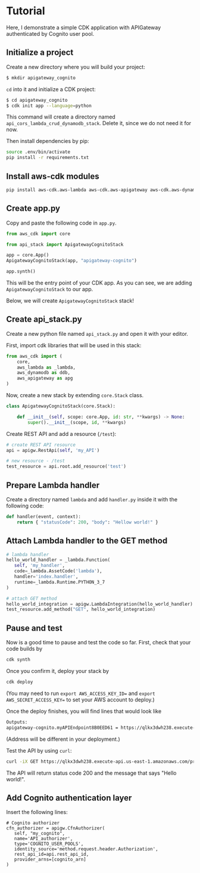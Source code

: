# Tutorial

Here, I demonstrate a simple CDK application with APIGateway authenticated by Cognito user pool.

## Initialize a project
Create a new directory where you will build your project:
```bash
$ mkdir apigateway_cognito
```

`cd` into it and initialize a CDK project:
```bash
$ cd apigateway_cognito
$ cdk init app --language=python
```
This command will create a directory named `api_cors_lambda_crud_dynamodb_stack`. Delete it, since we do not need it for now.

Then install dependencies by pip:
```bash
source .env/bin/activate
pip install -r requirements.txt
```

## Install aws-cdk modules
```bash
pip install aws-cdk.aws-lambda aws-cdk.aws-apigateway aws-cdk.aws-dynamodb aws_cognito
```

## Create app.py

Copy and paste the following code in `app.py`.

```python
from aws_cdk import core

from api_stack import ApigatewayCognitoStack

app = core.App()
ApigatewayCognitoStack(app, "apigateway-cognito")

app.synth()
```

This will be the entry point of your CDK app. As you can see, we are adding `ApigatewayCognitoStack` to our app.

Below, we will create `ApigatewayCognitoStack` stack!

## Create api_stack.py

Create a new python file named `api_stack.py` and open it with your editor.

First, import cdk libraries that will be used in this stack:

```python
from aws_cdk import (
    core,
    aws_lambda as _lambda,
    aws_dynamodb as ddb,
    aws_apigateway as apg
)
```

Now, create a new stack by extending `core.Stack` class.

```python
class ApigatewayCognitoStack(core.Stack):

    def __init__(self, scope: core.App, id: str, **kwargs) -> None:
        super().__init__(scope, id, **kwargs)
```

Create REST API and add a resource (`/test`):

```python
# create REST API resource
api = apigw.RestApi(self, 'my_API')

# new resource - /test
test_resource = api.root.add_resource('test')
```

## Prepare Lambda handler

Create a directory named `lambda` and add `handler.py` inside it with the following code:

```python
def handler(event, context):
    return { "statusCode": 200, "body": "Hellow world!" }
```

## Attach Lambda handler to the GET method

```python
# lambda handler
hello_world_handler = _lambda.Function(
   self, 'my_handler',
   code=_lambda.AssetCode('lambda'),
   handler='index.handler',
   runtime=_lambda.Runtime.PYTHON_3_7
)

# attach GET method
hello_world_integration = apigw.LambdaIntegration(hello_world_handler)
test_resource.add_method("GET", hello_world_integration)
```

## Pause and test

Now is a good time to pause and test the code so far. First, check that your code builds by

```bash
cdk synth
```

Once you confirm it, deploy your stack by

```bash
cdk deploy
```

(You may need to run `export AWS_ACCESS_KEY_ID=` and `export AWS_SECRET_ACCESS_KEY=` to set your AWS account to deploy.)

Once the deploy finishes, you will find lines that would look like

```bash
Outputs:
apigateway-cognito.myAPIEndpoint8B0EED61 = https://qlkx3dwh238.execute-api.us-east-1.amazonaws.com/prod/
```

(Address will be different in your deployment.)

Test the API by using `curl`:

```bash
curl -iX GET https://qlkx3dwh238.execute-api.us-east-1.amazonaws.com/prod/
```

The API will return status code 200 and the message that says "Hello world!".

## Add Cognito authentication layer

Insert the following lines:

```
# Cognito authorizer
cfn_authorizer = apigw.CfnAuthorizer(
   self, "my_cognito",
   name='API_authorizer',
   type='COGNITO_USER_POOLS',
   identity_source='method.request.header.Authorization',
   rest_api_id=api.rest_api_id,
   provider_arns=[cognito_arn]
)
```